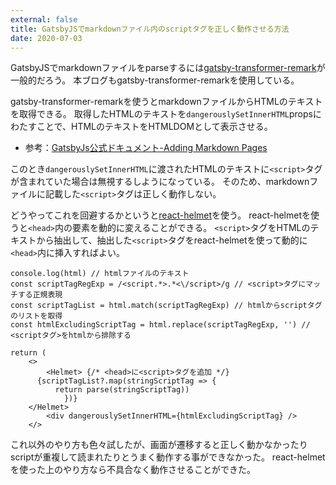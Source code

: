 ```yaml
---
external: false
title: GatsbyJSでmarkdownファイル内のscriptタグを正しく動作させる方法
date: 2020-07-03
---
```


GatsbyJSでmarkdownファイルをparseするには[gatsby-transformer-remark](https://www.gatsbyjs.org/packages/gatsby-transformer-remark/)が一般的だろう。
本ブログもgatsby-transformer-remarkを使用している。

gatsby-transformer-remarkを使うとmarkdownファイルからHTMLのテキストを取得できる。
取得したHTMLのテキストを`dangerouslySetInnerHTML`propsにわたすことで、HTMLのテキストをHTMLDOMとして表示させる。

- 参考：[GatsbyJs公式ドキュメント-Adding Markdown Pages](https://www.gatsbyjs.org/docs/adding-markdown-pages/)

このとき`dangerouslySetInnerHTML`に渡されたHTMLのテキストに`<script>`タグが含まれていた場合は無視するしようになっている。
そのため、markdownファイルに記載した`<script>`タグは正しく動作しない。

どうやってこれを回避するかというと[react-helmet](https://github.com/nfl/react-helmet)を使う。
react-helmetを使うと`<head>`内の要素を動的に変えることができる。
`<script>`タグをHTMLのテキストから抽出して、抽出した`<script>`タグをreact-helmetを使って動的に`<head>`内に挿入すればよい。

```tsx
console.log(html) // htmlファイルのテキスト
const scriptTagRegExp = /<script.*>.*<\/script>/g // <script>タグにマッチする正規表現
const scriptTagList = html.match(scriptTagRegExp) // htmlからscriptタグのリストを取得
const htmlExcludingScriptTag = html.replace(scriptTagRegExp, '') // <scriptタグ>をhtmlから排除する

return (
	<>
		<Helmet> {/* <head>に<script>タグを追加 */}
  	  {scriptTagList?.map(stringScriptTag => {
    	  return parse(stringScriptTag))
			})}
    </Helmet>
		<div dangerouslySetInnerHTML={htmlExcludingScriptTag} />
	</>
```

これ以外のやり方も色々試したが、画面が遷移すると正しく動かなかったりscriptが重複して読まれたりとうまく動作する事ができなかった。
react-helmetを使った上のやり方なら不具合なく動作させることができた。
